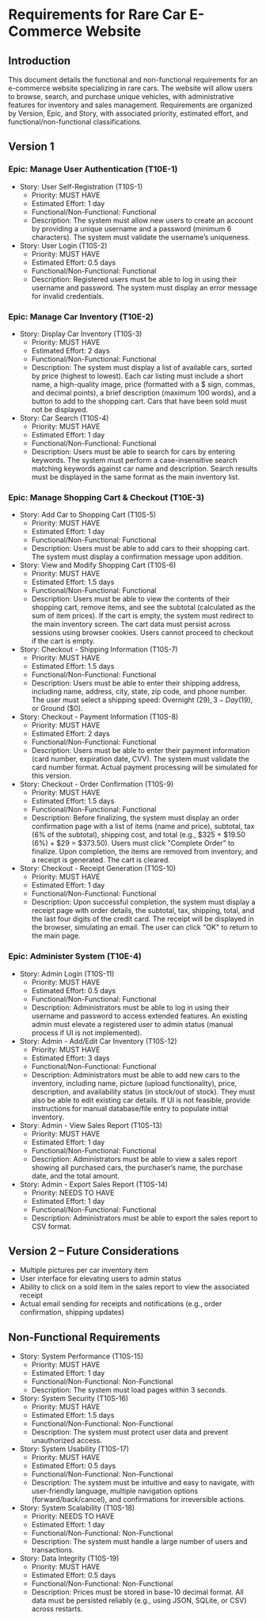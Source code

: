 # Requirements for Rare Car E-Commerce Website

## Introduction
This document details the functional and non-functional requirements for an  e-commerce website specializing in rare cars. The website will allow  users to browse, search, and purchase unique vehicles, with  administrative features for inventory and sales management. Requirements are organized by Version, Epic, and Story, with associated priority,  estimated effort, and functional/non-functional classifications.

## Version 1
### Epic: Manage User Authentication (T10E-1)

- Story: User Self-Registration (T10S-1)
  - Priority: MUST HAVE
  - Estimated Effort: 1 day
  - Functional/Non-Functional: Functional
  - Description: The system must  allow new users to create an account by providing a unique username and a password (minimum 6 characters). The system must validate the  username’s uniqueness.
- Story: User Login (T10S-2)
  - Priority: MUST HAVE
  - Estimated Effort: 0.5 days
  - Functional/Non-Functional: Functional
  - Description: Registered users must be able to log in using their username and password. The system  must display an error message for invalid credentials.

 
### Epic: Manage Car Inventory (T10E-2)

- Story: Display Car Inventory (T10S-3)
  - Priority: MUST HAVE
  - Estimated Effort: 2 days
  - Functional/Non-Functional: Functional
  - Description: The system must  display a list of available cars, sorted by price (highest to lowest).  Each car listing must include a short name, a high-quality image, price  (formatted with a $ sign, commas, and decimal points), a brief  description (maximum 100 words), and a button to add to the shopping  cart. Cars that have been sold must not be displayed.
- Story: Car Search (T10S-4)
  - Priority: MUST HAVE
  - Estimated Effort: 1 day
  - Functional/Non-Functional: Functional
  - Description: Users must be  able to search for cars by entering keywords. The system must perform a  case-insensitive search matching keywords against car name and  description. Search results must be displayed in the same format as the  main inventory list.

### Epic: Manage Shopping Cart & Checkout (T10E-3)


- Story: Add Car to Shopping Cart (T10S-5)
  - Priority: MUST HAVE
  - Estimated Effort: 1 day
  - Functional/Non-Functional: Functional
  - Description: Users must be  able to add cars to their shopping cart. The system must display a  confirmation message upon addition.
- Story: View and Modify Shopping Cart (T10S-6)
  - Priority: MUST HAVE
  - Estimated Effort: 1.5 days
  - Functional/Non-Functional: Functional
  - Description: Users must be  able to view the contents of their shopping cart, remove items, and see  the subtotal (calculated as the sum of item prices). If the cart is  empty, the system must redirect to the main inventory screen. The cart  data must persist across sessions using browser cookies. Users cannot  proceed to checkout if the cart is empty.
- Story: Checkout - Shipping Information (T10S-7)
  - Priority: MUST HAVE
  - Estimated Effort: 1.5 days
  - Functional/Non-Functional: Functional
  - Description: Users must be  able to enter their shipping address, including name, address, city,  state, zip code, and phone number. The user must select a shipping  speed: Overnight ($29), 3-Day ($19), or Ground ($0).
- Story: Checkout - Payment Information (T10S-8)
  - Priority: MUST HAVE
  - Estimated Effort: 2 days
  - Functional/Non-Functional: Functional
  - Description: Users must be  able to enter their payment information (card number, expiration date,  CVV). The system must validate the card number format. Actual payment  processing will be simulated for this version.
- Story: Checkout - Order Confirmation (T10S-9)
  - Priority: MUST HAVE
  - Estimated Effort: 1.5 days
  - Functional/Non-Functional: Functional
  - Description: Before  finalizing, the system must display an order confirmation page with a  list of items (name and price), subtotal, tax (6% of the subtotal),  shipping cost, and total (e.g., $325 + $19.50 (6%) + $29 = $373.50).  Users must click "Complete Order" to finalize. Upon completion, the  items are removed from inventory, and a receipt is generated. The cart  is cleared.
- Story: Checkout - Receipt Generation (T10S-10)
  - Priority: MUST HAVE
  - Estimated Effort: 1 day
  - Functional/Non-Functional: Functional
  - Description: Upon  successful completion, the system must display a receipt page with order details, the subtotal, tax, shipping, total, and the last four digits  of the credit card. The receipt will be displayed in the browser,  simulating an email. The user can click "OK" to return to the main page.

### Epic: Administer System (T10E-4)


- Story: Admin Login (T10S-11)
  - Priority: MUST HAVE
  - Estimated Effort: 0.5 days
  - Functional/Non-Functional: Functional
  - Description: Administrators must be able to log in using their username and password to access  extended features. An existing admin must elevate a registered user to  admin status (manual process if UI is not implemented).
- Story: Admin - Add/Edit Car Inventory (T10S-12)
  - Priority: MUST HAVE
  - Estimated Effort: 3 days
  - Functional/Non-Functional: Functional
  - Description: Administrators must be able to add new cars to the inventory, including name, picture  (upload functionality), price, description, and availability status (in  stock/out of stock). They must also be able to edit existing car  details. If UI is not feasible, provide instructions for manual  database/file entry to populate initial inventory.
- Story: Admin - View Sales Report (T10S-13)
  - Priority: MUST HAVE
  - Estimated Effort: 1 day
  - Functional/Non-Functional: Functional
  - Description: Administrators must be able to view a sales report showing all purchased cars, the  purchaser’s name, the purchase date, and the total amount.
- Story: Admin - Export Sales Report (T10S-14)
  - Priority: NEEDS TO HAVE
  - Estimated Effort: 1 day
  - Functional/Non-Functional: Functional
  - Description: Administrators must be able to export the sales report to CSV format.

## Version 2 – Future Considerations

- Multiple pictures per car inventory item
- User interface for elevating users to admin status
- Ability to click on a sold item in the sales report to view the associated receipt
- Actual email sending for receipts and notifications (e.g., order confirmation, shipping updates)

## Non-Functional Requirements

- Story: System Performance (T10S-15)
  - Priority: MUST HAVE
  - Estimated Effort: 1 day
  - Functional/Non-Functional: Non-Functional
  - Description: The system must load pages within 3 seconds.
- Story: System Security (T10S-16)
  - Priority: MUST HAVE
  - Estimated Effort: 1.5 days
  - Functional/Non-Functional: Non-Functional
  - Description: The system must protect user data and prevent unauthorized access.
- Story: System Usability (T10S-17)
  - Priority: MUST HAVE
  - Estimated Effort: 0.5 days
  - Functional/Non-Functional: Non-Functional
  - Description: The system  must be intuitive and easy to navigate, with user-friendly language,  multiple navigation options (forward/back/cancel), and confirmations for irreversible actions.
- Story: System Scalability (T10S-18)
  - Priority: NEEDS TO HAVE
  - Estimated Effort: 1 day
  - Functional/Non-Functional: Non-Functional
  - Description: The system must handle a large number of users and transactions.
- Story: Data Integrity (T10S-19)
  - Priority: MUST HAVE
  - Estimated Effort: 0.5 days
  - Functional/Non-Functional: Non-Functional
  - Description: Prices must be stored in base-10 decimal format. All data must be persisted reliably  (e.g., using JSON, SQLite, or CSV) across restarts.
